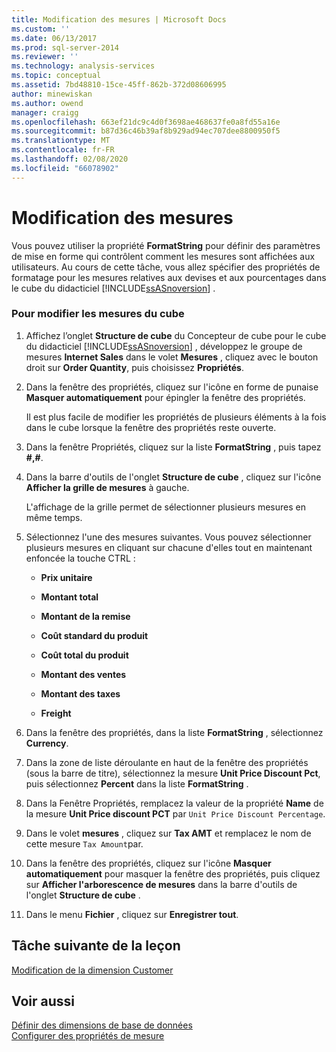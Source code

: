 ```yaml
---
title: Modification des mesures | Microsoft Docs
ms.custom: ''
ms.date: 06/13/2017
ms.prod: sql-server-2014
ms.reviewer: ''
ms.technology: analysis-services
ms.topic: conceptual
ms.assetid: 7bd48810-15ce-45ff-862b-372d08606995
author: minewiskan
ms.author: owend
manager: craigg
ms.openlocfilehash: 663ef21dc9c4d0f3698ae468637fe0a8fd55a16e
ms.sourcegitcommit: b87d36c46b39af8b929ad94ec707dee8800950f5
ms.translationtype: MT
ms.contentlocale: fr-FR
ms.lasthandoff: 02/08/2020
ms.locfileid: "66078902"
---
```

# <a name="modifying-measures"></a>Modification des mesures
  Vous pouvez utiliser la propriété **FormatString** pour définir des paramètres de mise en forme qui contrôlent comment les mesures sont affichées aux utilisateurs. Au cours de cette tâche, vous allez spécifier des propriétés de formatage pour les mesures relatives aux devises et aux pourcentages dans le cube du didacticiel [!INCLUDE[ssASnoversion](../includes/ssasnoversion-md.md)] .  
  
### <a name="to-modify-the-measures-of-the-cube"></a>Pour modifier les mesures du cube  
  
1.  Affichez l’onglet **Structure de cube** du Concepteur de cube pour le cube du didacticiel [!INCLUDE[ssASnoversion](../includes/ssasnoversion-md.md)] , développez le groupe de mesures **Internet Sales** dans le volet **Mesures** , cliquez avec le bouton droit sur **Order Quantity**, puis choisissez **Propriétés**.  
  
2.  Dans la fenêtre des propriétés, cliquez sur l'icône en forme de punaise **Masquer automatiquement** pour épingler la fenêtre des propriétés.  
  
     Il est plus facile de modifier les propriétés de plusieurs éléments à la fois dans le cube lorsque la fenêtre des propriétés reste ouverte.  
  
3.  Dans la fenêtre Propriétés, cliquez sur la liste **FormatString** , puis tapez **#,#**.  
  
4.  Dans la barre d'outils de l'onglet **Structure de cube** , cliquez sur l'icône **Afficher la grille de mesures** à gauche.  
  
     L'affichage de la grille permet de sélectionner plusieurs mesures en même temps.  
  
5.  Sélectionnez l'une des mesures suivantes. Vous pouvez sélectionner plusieurs mesures en cliquant sur chacune d'elles tout en maintenant enfoncée la touche CTRL :  
  
    -   **Prix unitaire**  
  
    -   **Montant total**  
  
    -   **Montant de la remise**  
  
    -   **Coût standard du produit**  
  
    -   **Coût total du produit**  
  
    -   **Montant des ventes**  
  
    -   **Montant des taxes**  
  
    -   **Freight**  
  
6.  Dans la fenêtre des propriétés, dans la liste **FormatString** , sélectionnez **Currency**.  
  
7.  Dans la zone de liste déroulante en haut de la fenêtre des propriétés (sous la barre de titre), sélectionnez la mesure **Unit Price Discount Pct**, puis sélectionnez **Percent** dans la liste **FormatString** .  
  
8.  Dans la Fenêtre Propriétés, remplacez la valeur de la propriété **Name** de la mesure **Unit Price discount PCT** par `Unit Price Discount Percentage`.  
  
9. Dans le volet **mesures** , cliquez sur **Tax AMT** et remplacez le nom de cette mesure `Tax Amount`par.  
  
10. Dans la fenêtre des propriétés, cliquez sur l'icône **Masquer automatiquement** pour masquer la fenêtre des propriétés, puis cliquez sur **Afficher l'arborescence de mesures** dans la barre d'outils de l'onglet **Structure de cube** .  
  
11. Dans le menu **Fichier** , cliquez sur **Enregistrer tout**.  
  
## <a name="next-task-in-lesson"></a>Tâche suivante de la leçon  
 [Modification de la dimension Customer](lesson-3-2-modifying-the-customer-dimension.md)  
  
## <a name="see-also"></a>Voir aussi  
 [Définir des dimensions de base de données](multidimensional-models/define-database-dimensions.md)   
 [Configurer des propriétés de mesure](multidimensional-models/configure-measure-properties.md)  
  
  
